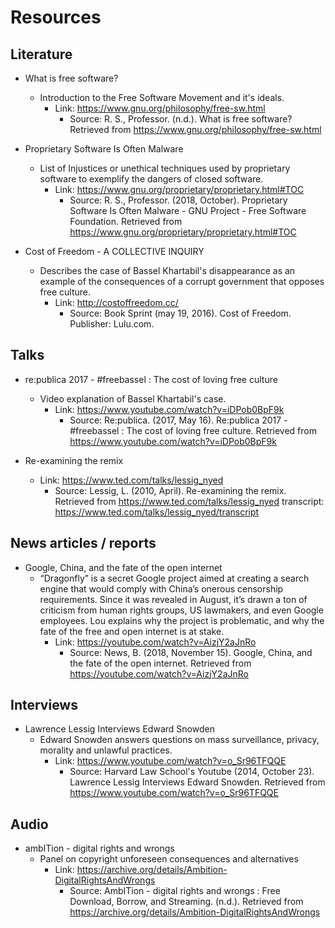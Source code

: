 # Resources

<!--
* NAME
	* DESCRIPTION
		* Link:	URL
			* Source: APA


-->

## Literature

* What is free software?
	* Introduction to the Free Software Movement and it's ideals.
		* Link:	https://www.gnu.org/philosophy/free-sw.html
			* Source: R. S., Professor. (n.d.). What is free software? Retrieved from https://www.gnu.org/philosophy/free-sw.html

* Proprietary Software Is Often Malware
	* List of Injustices or unethical techniques used by proprietary software to exemplify the dangers of closed software.
		* Link:	https://www.gnu.org/proprietary/proprietary.html#TOC
			* Source: R. S., Professor. (2018, October). Proprietary Software Is Often Malware - GNU Project - Free Software Foundation. Retrieved from https://www.gnu.org/proprietary/proprietary.html#TOC


* Cost of Freedom - A COLLECTIVE INQUIRY
	* Describes the case of Bassel Khartabil's disappearance as an example of the consequences of a corrupt government that opposes free culture.
		* Link:	http://costoffreedom.cc/
			* Source: Book Sprint (may 19, 2016). Cost of Freedom. Publisher: Lulu.com.



## Talks

* re:publica 2017 - #freebassel : The cost of loving free culture
	* Video explanation of Bassel Khartabil's case.
		* Link:	https://www.youtube.com/watch?v=iDPob0BpF9k
			* Source: Re:publica. (2017, May 16). Re:publica 2017 - #freebassel : The cost of loving free culture. Retrieved from https://www.youtube.com/watch?v=iDPob0BpF9k


* Re-examining the remix
	* Link:	https://www.ted.com/talks/lessig_nyed
		* Source: Lessig, L. (2010, April). Re-examining the remix. Retrieved from https://www.ted.com/talks/lessig_nyed
				  transcript: https://www.ted.com/talks/lessig_nyed/transcript

				  
## News articles / reports

* Google, China, and the fate of the open internet
	* “Dragonfly” is a secret Google project aimed at creating a search engine that would comply with China’s onerous censorship requirements. Since it was revealed in August, it’s drawn a ton of criticism from human rights groups, US lawmakers, and even Google employees. Lou explains why the project is problematic, and why the fate of the free and open internet is at stake.
		* Link:	https://youtube.com/watch?v=AizjY2aJnRo
			* Source: News, B. (2018, November 15). Google, China, and the fate of the open internet. Retrieved from https://youtube.com/watch?v=AizjY2aJnRo


## Interviews

* Lawrence Lessig Interviews Edward Snowden
	* Edward Snowden answers questions on mass surveillance, privacy, morality and unlawful practices.
		* Link:	https://www.youtube.com/watch?v=o_Sr96TFQQE
			* Source: Harvard Law School's Youtube (2014, October 23). Lawrence Lessig Interviews Edward Snowden. Retrieved from https://www.youtube.com/watch?v=o_Sr96TFQQE
			

			
## Audio



* ambITion - digital rights and wrongs
	* Panel on copyright unforeseen consequences and alternatives
		* Link:	https://archive.org/details/Ambition-DigitalRightsAndWrongs
			* Source: AmbITion - digital rights and wrongs : Free Download, Borrow, and Streaming. (n.d.). Retrieved from https://archive.org/details/Ambition-DigitalRightsAndWrongs
